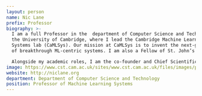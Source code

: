```yaml
---
layout: person
name: Nic Lane
prefix: Professor
biography: >-
  I am a full Professor in the  department of Computer Science and Technology at
  the University of Cambridge, where I lead the Cambridge Machine Learning
  Systems lab (CaMLSys). Our mission at CaMLSys is to invent the next-generation
  of breakthrough ML-centric systems. I am also a Fellow of St. John’s College.

  Alongside my academic roles, I am the co-founder and Chief Scientific Officer of Flower Labs, a venture-backed AI company (YCW23) behind the Flower federated learning framework. Flower Labs seeks to enable an AI future that is collaborative, open and distributed.
image: https://www.cst.cam.ac.uk/sites/www.cst.cam.ac.uk/files/images/profile/nic-lane-square.jpg
website: http://niclane.org
department: Department of Computer Science and Technology
position: Professor of Machine Learning Systems
---
```

